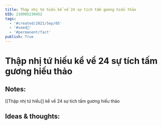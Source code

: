 ```yaml
---
title: Thập nhị tứ hiếu kể về 24 sự tích tấm gương hiếu thảo
UID: 210905230452
tags:
  - '#created/2021/Sep/05'
  - '#seed🥜'
  - '#permanent/fact'
publish: True
---
```

# Thập nhị tứ hiếu kể về 24 sự tích tấm gương hiếu thảo

## Notes:
[[Thập nhị tứ hiếu]] kể về 24 sự tích tấm gương hiếu thảo

## Ideas & thoughts:
